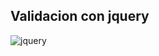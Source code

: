 ## Validacion con jquery

![jquery](https://user-images.githubusercontent.com/96085220/205215153-2b1517ba-7fc6-41f2-a834-7d3b62c70ec7.JPG)
